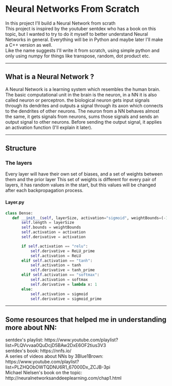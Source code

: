 # Neural Networks From Scratch

In this project I'll build a Neural Network from scrath <br>
This project is inspired by the youtuber sentdex who has a book on this topic, but I wanted to try to do it myself to better understand Neural Networks in general.
Everything will be in Python and maybe later I'll make a C++ version as well. <br>
Like the name suggests I'll write it from scratch, using simple python and only using numpy for things like transpose, random, dot product etc.

---

<h2> What is a Neural Network ? </h2>

A Neural Network is a learning system which resembles the human brain. The basic computational unit in the brain is the neuron, in a NN it is also called neuron or perceptron.
the biological neuron gets input signals through its dendrites and outputs a signal through its axon which connects to the dendrites of other neurons. The neuron from a NN behaves almost the same, it gets signals from neurons, sums those signals and sends an output signal to other neurons. Before sending the output signal, it applies an activation function (I'll explain it later).
<!--
<img height="150px" width="200px" align="left" src="https://www.google.com/url?sa=i&url=https%3A%2F%2Fwww.tutorialspoint.com%2Ftensorflow%2Ftensorflow_single_layer_perceptron.htm&psig=AOvVaw1GtMt1_dJD8vQeFeLOtkF0&ust=1612000169981000&source=images&cd=vfe&ved=0CAIQjRxqFwoTCODkjO7uwO4CFQAAAAAdAAAAABAy" />
<br>
Neurons are arranged in layers: input layer, hidden layers and output layer.
The input layer takes the input of the model and feeds it to the next layer through connections named weights, and so on, until it reaches the output layer, where it will generate predictions -->

---

<h2> Structure </h2>
  
<h3> The layers </h3>

Every layer will have their own set of biases, and a set of weights between them and the prior layer
This set of weights is different for every pair of layers, it has random values in the start, but this values will be changed after each backpropagation process.
    
<h4>Layer.py</h4>

 ```python
 class Dense:
    def __init__(self, layerSize, activation="sigmoid", weightBounds=(-1, 1)):
        self.length = layerSize
        self.bounds = weightBounds
        self.activation = activation
        self.derivative = activation

        if self.activation == "relu":
            self.derivative = ReLU_prime
            self.activation = ReLU
        elif self.activation == "tanh":
            self.activation = tanh
            self.derivative = tanh_prime
        elif self.activation == "softmax":
            self.activation = softmax
            self.derivative = lambda x: 1
        else:
            self.activation = sigmoid
            self.derivative = sigmoid_prime
```
---

<h2>Some resources that helped me in understanding more about NN:</h2>
     sentdex's playlist: https://www.youtube.com/playlist?list=PLQVvvaa0QuDcjD5BAw2DxE6OF2tius3V3
<br> sentdex's book: https://nnfs.io/
<br> A series of videos about NNs by 3Blue1Brown: <br> https://www.youtube.com/playlist?list=PLZHQObOWTQDNU6R1_67000Dx_ZCJB-3pi
<br> Michael Nielsen's book on the topic: http://neuralnetworksanddeeplearning.com/chap1.html
